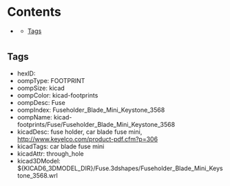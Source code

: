 



Contents
========

* [](#)
	* [Tags](#tags)

# 

## Tags

- hexID: 
- oompType: FOOTPRINT
- oompSize: kicad
- oompColor: kicad-footprints
- oompDesc: Fuse
- oompIndex: Fuseholder_Blade_Mini_Keystone_3568
- oompName: kicad-footprints/Fuse/Fuseholder_Blade_Mini_Keystone_3568
- kicadDesc: fuse holder, car blade fuse mini, http://www.keyelco.com/product-pdf.cfm?p=306
- kicadTags: car blade fuse mini
- kicadAttr: through_hole
- kicad3DModel: ${KICAD6_3DMODEL_DIR}/Fuse.3dshapes/Fuseholder_Blade_Mini_Keystone_3568.wrl
